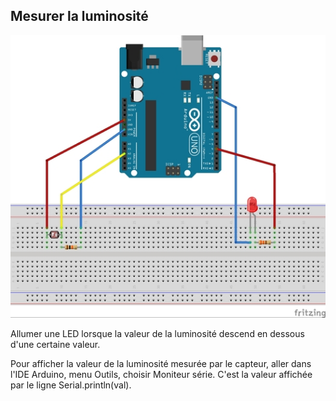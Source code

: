 ## Mesurer la luminosité

![Pictures/tuto-6_bb.jpg](https://github.com/j-fremont/tuto-arduino/blob/master/Pictures/tuto-6_bb.jpg)

Allumer une LED lorsque la valeur de la luminosité descend en dessous d'une certaine valeur.

Pour afficher la valeur de la luminosité mesurée par le capteur, aller dans l'IDE Arduino, menu Outils, choisir Moniteur série. C'est la valeur affichée par le ligne Serial.println(val).
 
